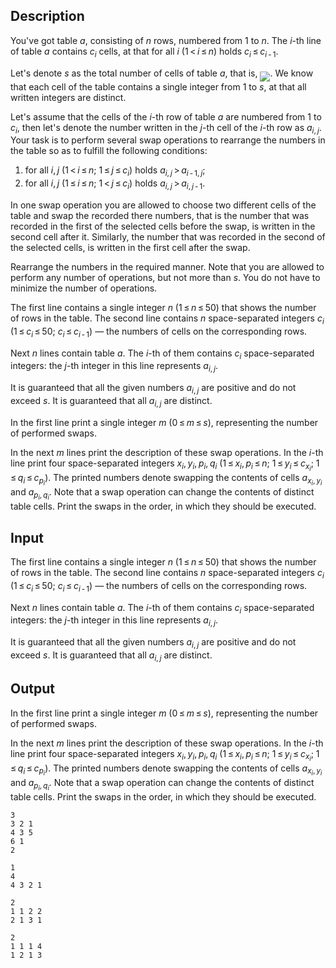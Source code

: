 ## Description

<div><p>You've got table <span class="tex-span"><i>a</i></span>, consisting of <span class="tex-span"><i>n</i></span> rows, numbered from 1 to <span class="tex-span"><i>n</i></span>. The <span class="tex-span"><i>i</i></span>-th line of table <span class="tex-span"><i>a</i></span> contains <span class="tex-span"><i>c</i><sub class="lower-index"><i>i</i></sub></span> cells, at that for all <span class="tex-span"><i>i</i></span> <span class="tex-span">(1 &lt; <i>i</i> ≤ <i>n</i>)</span> holds <span class="tex-span"><i>c</i><sub class="lower-index"><i>i</i></sub> ≤ <i>c</i><sub class="lower-index"><i>i</i> - 1</sub></span>. </p><p>Let's denote <span class="tex-span"><i>s</i></span> as the total number of cells of table <span class="tex-span"><i>a</i></span>, that is, <img align="middle" class="tex-formula" src="file://IdyHNzy7.png" style="max-width: 100.0%;max-height: 100.0%;">. We know that each cell of the table contains a single integer from <span class="tex-span">1</span> to <span class="tex-span"><i>s</i></span>, at that all written integers are distinct. </p><p>Let's assume that the cells of the <span class="tex-span"><i>i</i></span>-th row of table <span class="tex-span"><i>a</i></span> are numbered from 1 to <span class="tex-span"><i>c</i><sub class="lower-index"><i>i</i></sub></span>, then let's denote the number written in the <span class="tex-span"><i>j</i></span>-th cell of the <span class="tex-span"><i>i</i></span>-th row as <span class="tex-span"><i>a</i><sub class="lower-index"><i>i</i>, <i>j</i></sub></span>. Your task is to perform several swap operations to rearrange the numbers in the table so as to fulfill the following conditions:</p><ol> <li> for all <span class="tex-span"><i>i</i>, <i>j</i></span> <span class="tex-span">(1 &lt; <i>i</i> ≤ <i>n</i>;&nbsp;1 ≤ <i>j</i> ≤ <i>c</i><sub class="lower-index"><i>i</i></sub>)</span> holds <span class="tex-span"><i>a</i><sub class="lower-index"><i>i</i>, <i>j</i></sub> &gt; <i>a</i><sub class="lower-index"><i>i</i> - 1, <i>j</i></sub></span>; </li><li> for all <span class="tex-span"><i>i</i>, <i>j</i></span> <span class="tex-span">(1 ≤ <i>i</i> ≤ <i>n</i>;&nbsp;1 &lt; <i>j</i> ≤ <i>c</i><sub class="lower-index"><i>i</i></sub>)</span> holds <span class="tex-span"><i>a</i><sub class="lower-index"><i>i</i>, <i>j</i></sub> &gt; <i>a</i><sub class="lower-index"><i>i</i>, <i>j</i> - 1</sub></span>. </li></ol><p>In one swap operation you are allowed to choose two different cells of the table and swap the recorded there numbers, that is the number that was recorded in the first of the selected cells before the swap, is written in the second cell after it. Similarly, the number that was recorded in the second of the selected cells, is written in the first cell after the swap.</p><p>Rearrange the numbers in the required manner. Note that you are allowed to perform any number of operations, but not more than <span class="tex-span"><i>s</i></span>. You do not have to minimize the number of operations.</p></div><div class="input-specification"><p>The first line contains a single integer <span class="tex-span"><i>n</i></span> <span class="tex-span">(1 ≤ <i>n</i> ≤ 50)</span> that shows the number of rows in the table. The second line contains <span class="tex-span"><i>n</i></span> space-separated integers <span class="tex-span"><i>c</i><sub class="lower-index"><i>i</i></sub></span> <span class="tex-span">(1 ≤ <i>c</i><sub class="lower-index"><i>i</i></sub> ≤ 50;&nbsp;<i>c</i><sub class="lower-index"><i>i</i></sub> ≤ <i>c</i><sub class="lower-index"><i>i</i> - 1</sub>)</span> — the numbers of cells on the corresponding rows.</p><p>Next <span class="tex-span"><i>n</i></span> lines contain table <span class="tex-span"><i>а</i></span>. The <span class="tex-span"><i>i</i></span>-th of them contains <span class="tex-span"><i>c</i><sub class="lower-index"><i>i</i></sub></span> space-separated integers: the <span class="tex-span"><i>j</i></span>-th integer in this line represents <span class="tex-span"><i>a</i><sub class="lower-index"><i>i</i>, <i>j</i></sub></span>.</p><p>It is guaranteed that all the given numbers <span class="tex-span"><i>a</i><sub class="lower-index"><i>i</i>, <i>j</i></sub></span> are positive and do not exceed <span class="tex-span"><i>s</i></span>. It is guaranteed that all <span class="tex-span"><i>a</i><sub class="lower-index"><i>i</i>, <i>j</i></sub></span> are distinct.</p></div><div class="output-specification"><p>In the first line print a single integer <span class="tex-span"><i>m</i></span> <span class="tex-span">(0 ≤ <i>m</i> ≤ <i>s</i>)</span>, representing the number of performed swaps.</p><p>In the next <span class="tex-span"><i>m</i></span> lines print the description of these swap operations. In the <span class="tex-span"><i>i</i></span>-th line print four space-separated integers <span class="tex-span"><i>x</i><sub class="lower-index"><i>i</i></sub>, <i>y</i><sub class="lower-index"><i>i</i></sub>, <i>p</i><sub class="lower-index"><i>i</i></sub>, <i>q</i><sub class="lower-index"><i>i</i></sub></span> <span class="tex-span">(1 ≤ <i>x</i><sub class="lower-index"><i>i</i></sub>, <i>p</i><sub class="lower-index"><i>i</i></sub> ≤ <i>n</i>;&nbsp;1 ≤ <i>y</i><sub class="lower-index"><i>i</i></sub> ≤ <i>c</i><sub class="lower-index"><i>x</i><sub class="lower-index"><i>i</i></sub></sub>;&nbsp;1 ≤ <i>q</i><sub class="lower-index"><i>i</i></sub> ≤ <i>c</i><sub class="lower-index"><i>p</i><sub class="lower-index"><i>i</i></sub></sub>)</span>. The printed numbers denote swapping the contents of cells <span class="tex-span"><i>a</i><sub class="lower-index"><i>x</i><sub class="lower-index"><i>i</i></sub>, <i>y</i><sub class="lower-index"><i>i</i></sub></sub></span> and <span class="tex-span"><i>a</i><sub class="lower-index"><i>p</i><sub class="lower-index"><i>i</i></sub>, <i>q</i><sub class="lower-index"><i>i</i></sub></sub></span>. Note that a swap operation can change the contents of <span class="tex-font-style-bf">distinct</span> table cells. Print the swaps in the order, in which they should be executed.</p></div>

## Input

<p>The first line contains a single integer <span class="tex-span"><i>n</i></span> <span class="tex-span">(1 ≤ <i>n</i> ≤ 50)</span> that shows the number of rows in the table. The second line contains <span class="tex-span"><i>n</i></span> space-separated integers <span class="tex-span"><i>c</i><sub class="lower-index"><i>i</i></sub></span> <span class="tex-span">(1 ≤ <i>c</i><sub class="lower-index"><i>i</i></sub> ≤ 50;&nbsp;<i>c</i><sub class="lower-index"><i>i</i></sub> ≤ <i>c</i><sub class="lower-index"><i>i</i> - 1</sub>)</span> — the numbers of cells on the corresponding rows.</p><p>Next <span class="tex-span"><i>n</i></span> lines contain table <span class="tex-span"><i>а</i></span>. The <span class="tex-span"><i>i</i></span>-th of them contains <span class="tex-span"><i>c</i><sub class="lower-index"><i>i</i></sub></span> space-separated integers: the <span class="tex-span"><i>j</i></span>-th integer in this line represents <span class="tex-span"><i>a</i><sub class="lower-index"><i>i</i>, <i>j</i></sub></span>.</p><p>It is guaranteed that all the given numbers <span class="tex-span"><i>a</i><sub class="lower-index"><i>i</i>, <i>j</i></sub></span> are positive and do not exceed <span class="tex-span"><i>s</i></span>. It is guaranteed that all <span class="tex-span"><i>a</i><sub class="lower-index"><i>i</i>, <i>j</i></sub></span> are distinct.</p>

## Output

<p>In the first line print a single integer <span class="tex-span"><i>m</i></span> <span class="tex-span">(0 ≤ <i>m</i> ≤ <i>s</i>)</span>, representing the number of performed swaps.</p><p>In the next <span class="tex-span"><i>m</i></span> lines print the description of these swap operations. In the <span class="tex-span"><i>i</i></span>-th line print four space-separated integers <span class="tex-span"><i>x</i><sub class="lower-index"><i>i</i></sub>, <i>y</i><sub class="lower-index"><i>i</i></sub>, <i>p</i><sub class="lower-index"><i>i</i></sub>, <i>q</i><sub class="lower-index"><i>i</i></sub></span> <span class="tex-span">(1 ≤ <i>x</i><sub class="lower-index"><i>i</i></sub>, <i>p</i><sub class="lower-index"><i>i</i></sub> ≤ <i>n</i>;&nbsp;1 ≤ <i>y</i><sub class="lower-index"><i>i</i></sub> ≤ <i>c</i><sub class="lower-index"><i>x</i><sub class="lower-index"><i>i</i></sub></sub>;&nbsp;1 ≤ <i>q</i><sub class="lower-index"><i>i</i></sub> ≤ <i>c</i><sub class="lower-index"><i>p</i><sub class="lower-index"><i>i</i></sub></sub>)</span>. The printed numbers denote swapping the contents of cells <span class="tex-span"><i>a</i><sub class="lower-index"><i>x</i><sub class="lower-index"><i>i</i></sub>, <i>y</i><sub class="lower-index"><i>i</i></sub></sub></span> and <span class="tex-span"><i>a</i><sub class="lower-index"><i>p</i><sub class="lower-index"><i>i</i></sub>, <i>q</i><sub class="lower-index"><i>i</i></sub></sub></span>. Note that a swap operation can change the contents of <span class="tex-font-style-bf">distinct</span> table cells. Print the swaps in the order, in which they should be executed.</p>





```input1
3
3 2 1
4 3 5
6 1
2

```




```input2
1
4
4 3 2 1

```




```output1
2
1 1 2 2
2 1 3 1

```




```output2
2
1 1 1 4
1 2 1 3

```


